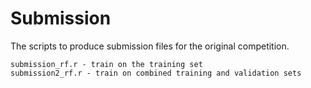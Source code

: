 Submission
==========

The scripts to produce submission files for the original competition. 

	submission_rf.r - train on the training set
	submission2_rf.r - train on combined training and validation sets